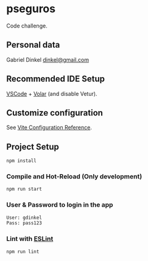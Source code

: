 # pseguros

Code challenge.

## Personal data

Gabriel Dinkel <dinkel@gmail.com>

## Recommended IDE Setup

[VSCode](https://code.visualstudio.com/) + [Volar](https://marketplace.visualstudio.com/items?itemName=Vue.volar) (and disable Vetur).

## Customize configuration

See [Vite Configuration Reference](https://vitejs.dev/config/).

## Project Setup

```sh
npm install
```

### Compile and Hot-Reload (Only development)

```sh
npm run start
```

### User & Password to login in the app

```sh
User: gdinkel
Pass: pass123
```

### Lint with [ESLint](https://eslint.org/)

```sh
npm run lint
```
